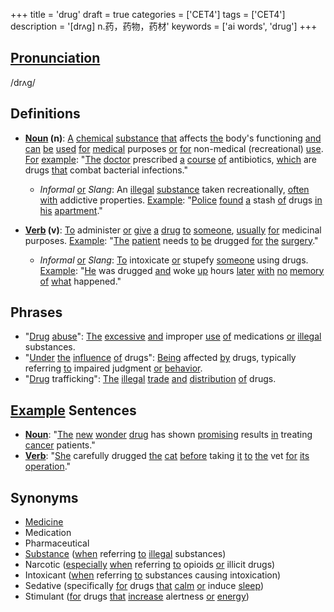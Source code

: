 +++
title = 'drug'
draft = true
categories = ['CET4']
tags = ['CET4']
description = '[drʌg] n.药，药物，药材'
keywords = ['ai words', 'drug']
+++

## [Pronunciation](/en/post/pronunciation/)
/drʌɡ/

## Definitions
- **[Noun](/en/post/noun/) (n)**: [A](/en/post/a/) [chemical](/en/post/chemical/) [substance](/en/post/substance/) [that](/en/post/that/) affects [the](/en/post/the/) body's functioning [and](/en/post/and/) [can](/en/post/can/) [be](/en/post/be/) [used](/en/post/used/) [for](/en/post/for/) [medical](/en/post/medical/) purposes [or](/en/post/or/) [for](/en/post/for/) non-medical (recreational) [use](/en/post/use/). [For](/en/post/for/) [example](/en/post/example/): "[The](/en/post/the/) [doctor](/en/post/doctor/) prescribed [a](/en/post/a/) [course](/en/post/course/) [of](/en/post/of/) antibiotics, [which](/en/post/which/) are drugs [that](/en/post/that/) combat bacterial infections."
  - _Informal_ [or](/en/post/or/) _Slang_: An [illegal](/en/post/illegal/) [substance](/en/post/substance/) taken recreationally, [often](/en/post/often/) [with](/en/post/with/) addictive properties. [Example](/en/post/example/): "[Police](/en/post/police/) [found](/en/post/found/) [a](/en/post/a/) stash [of](/en/post/of/) drugs [in](/en/post/in/) [his](/en/post/his/) [apartment](/en/post/apartment/)."

- **[Verb](/en/post/verb/) (v)**: [To](/en/post/to/) administer [or](/en/post/or/) [give](/en/post/give/) [a](/en/post/a/) [drug](/en/post/drug/) [to](/en/post/to/) [someone](/en/post/someone/), [usually](/en/post/usually/) [for](/en/post/for/) medicinal purposes. [Example](/en/post/example/): "[The](/en/post/the/) [patient](/en/post/patient/) needs [to](/en/post/to/) [be](/en/post/be/) drugged [for](/en/post/for/) [the](/en/post/the/) [surgery](/en/post/surgery/)."
  - _Informal_ [or](/en/post/or/) _Slang_: [To](/en/post/to/) intoxicate [or](/en/post/or/) stupefy [someone](/en/post/someone/) using drugs. [Example](/en/post/example/): "[He](/en/post/he/) was drugged [and](/en/post/and/) woke [up](/en/post/up/) hours [later](/en/post/later/) [with](/en/post/with/) [no](/en/post/no/) [memory](/en/post/memory/) [of](/en/post/of/) [what](/en/post/what/) happened."

## Phrases
- "[Drug](/en/post/drug/) [abuse](/en/post/abuse/)": [The](/en/post/the/) [excessive](/en/post/excessive/) [and](/en/post/and/) improper [use](/en/post/use/) [of](/en/post/of/) medications [or](/en/post/or/) [illegal](/en/post/illegal/) substances.
- "[Under](/en/post/under/) [the](/en/post/the/) [influence](/en/post/influence/) [of](/en/post/of/) drugs": [Being](/en/post/being/) affected [by](/en/post/by/) drugs, typically referring [to](/en/post/to/) impaired judgment [or](/en/post/or/) [behavior](/en/post/behavior/).
- "[Drug](/en/post/drug/) trafficking": [The](/en/post/the/) [illegal](/en/post/illegal/) [trade](/en/post/trade/) [and](/en/post/and/) [distribution](/en/post/distribution/) [of](/en/post/of/) drugs.

## [Example](/en/post/example/) Sentences
- **[Noun](/en/post/noun/)**: "[The](/en/post/the/) [new](/en/post/new/) [wonder](/en/post/wonder/) [drug](/en/post/drug/) has shown [promising](/en/post/promising/) results [in](/en/post/in/) treating [cancer](/en/post/cancer/) patients."
- **[Verb](/en/post/verb/)**: "[She](/en/post/she/) carefully drugged [the](/en/post/the/) [cat](/en/post/cat/) [before](/en/post/before/) taking [it](/en/post/it/) [to](/en/post/to/) [the](/en/post/the/) vet [for](/en/post/for/) [its](/en/post/its/) [operation](/en/post/operation/)."

## Synonyms
- [Medicine](/en/post/medicine/)
- Medication
- Pharmaceutical
- [Substance](/en/post/substance/) ([when](/en/post/when/) referring [to](/en/post/to/) [illegal](/en/post/illegal/) substances)
- Narcotic ([especially](/en/post/especially/) [when](/en/post/when/) referring [to](/en/post/to/) opioids [or](/en/post/or/) illicit drugs)
- Intoxicant ([when](/en/post/when/) referring [to](/en/post/to/) substances causing intoxication)
- Sedative (specifically [for](/en/post/for/) drugs [that](/en/post/that/) [calm](/en/post/calm/) [or](/en/post/or/) induce [sleep](/en/post/sleep/))
- Stimulant ([for](/en/post/for/) drugs [that](/en/post/that/) [increase](/en/post/increase/) alertness [or](/en/post/or/) [energy](/en/post/energy/))
